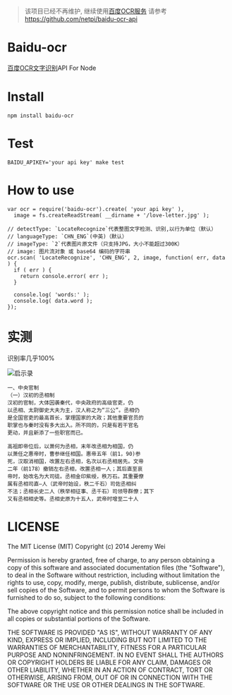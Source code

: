 > 该项目已经不再维护, 继续使用[百度OCR服务](https://bce.baidu.com/doc/OCR/ProductDescription.html) 请参考  https://github.com/netpi/baidu-ocr-api 


Baidu-ocr
===========

[百度OCR文字识别](http://apistore.baidu.com/apiworks/servicedetail/146.html)API For Node

Install
===========

	npm install baidu-ocr

Test
===========

	BAIDU_APIKEY='your api key' make test
	
How to use
===========

    var ocr = require('baidu-ocr').create( 'your api key' ),
      image = fs.createReadStream( __dirname + '/love-letter.jpg' );

    // detectType: `LocateRecognize`代表整图文字检测、识别,以行为单位（默认）  
    // languageType: `CHN_ENG`(中英)（默认）  
    // imageType: `2`代表图片原文件（只支持JPG，大小不能超过300K）
    // image: 图片流对象 或 base64 编码的字符串  
    ocr.scan( 'LocateRecognize', 'CHN_ENG', 2, image, function( err, data ) {
      if ( err ) {
        return console.error( err );
      }

      console.log( 'words:' );
      console.log( data.word );
    });

实测
===========

识别率几乎100%

![启示录](https://github.com/JeremyWei/baidu-ocr/blob/master/test/001.jpg)

```
一、中央官制  
（一）汉初的丞相制
汉初的官制，大体因袭秦代，中央政府的高级官吏，仍
以丞相、太尉御史大夫为主，汉人称之为“三公”。丞相仍
是全国官吏的最高首长，掌理国家的大政；其他重要官员的
职掌也与秦时没有多大出入。所不同的，只是有若干官名
更动，并且新添了一些职官而已。

高祖即帝位后，以萧何为丞相，末年改丞相为相国，仍
以萧任之惠帝时，曹参继任相国。惠帝五年（前1，90)参
死，汉取消相国，改置左右丞相，名次以右丞相居先。文帝
二年（前178）撤销左右丞相，改置丞相一人；其后直至哀
帝时，始改名为大司徒。丞相金印紫绶，秩万石。其重要僚
属有丞相司直—人（武帝时始设，秩二千石）司佐丞相纠
不法；丞相长史二人（秩举相征事、丞千石）司领导群僚；其下
又有丞相相史等。丞相史原为十五人，武帝时增至二十人
```

LICENSE
===========
The MIT License (MIT)
Copyright (c) 2014 Jeremy Wei

Permission is hereby granted, free of charge, to any person obtaining a copy of this software and associated documentation files (the "Software"), to deal in the Software without restriction, including without limitation the rights to use, copy, modify, merge, publish, distribute, sublicense, and/or sell copies of the Software, and to permit persons to whom the Software is furnished to do so, subject to the following conditions:

The above copyright notice and this permission notice shall be included in all copies or substantial portions of the Software.

THE SOFTWARE IS PROVIDED "AS IS", WITHOUT WARRANTY OF ANY KIND, EXPRESS OR IMPLIED, INCLUDING BUT NOT LIMITED TO THE WARRANTIES OF MERCHANTABILITY, FITNESS FOR A PARTICULAR PURPOSE AND NONINFRINGEMENT. IN NO EVENT SHALL THE AUTHORS OR COPYRIGHT HOLDERS BE LIABLE FOR ANY CLAIM, DAMAGES OR OTHER LIABILITY, WHETHER IN AN ACTION OF CONTRACT, TORT OR OTHERWISE, ARISING FROM, OUT OF OR IN CONNECTION WITH THE SOFTWARE OR THE USE OR OTHER DEALINGS IN THE SOFTWARE.
